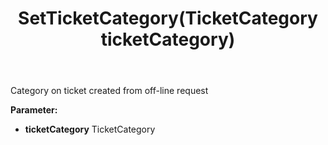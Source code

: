 ﻿---
uid: crmscript_ref_NSChatTopicEntity_SetTicketCategory
title: SetTicketCategory(TicketCategory ticketCategory)
intellisense: NSChatTopicEntity.SetTicketCategory
keywords: NSChatTopicEntity, GetTicketCategory
so.topic: reference
---

Category on ticket created from off-line request

**Parameter:** 
 - **ticketCategory** TicketCategory

